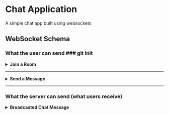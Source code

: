 
# Chat Application

A simple chat app built using websockets

## WebSocket Schema

### What the user can send  ### git init

<details>
<summary><strong>Join a Room</strong></summary>

```json
{
  "type": "join",
  "payload": {
    "roomId": "123"
  }
}
```

**Fields:**

* `type` (string): `"join"` — indicates the user wants to join a room
* `payload.roomId` (string): ID of the room to join (e.g. `"123"`)

</details>

---

<details>
<summary><strong>Send a Message</strong></summary>

```json
{
  "type": "chat",
  "payload": {
    "message": "hi!"
  }
}
```

**Fields:**

* `type` (string): `"chat"` — indicates the user is sending a chat message
* `payload.message` (string): The message text to send (e.g. `"hi!"`)

</details>

---

### What the server can send (what users receive)

<details>
<summary><strong>Broadcasted Chat Message</strong></summary>

```json
{
  "type": "chat",
  "payload": {
    "message": "hi!"
  }
}
```

**Fields:**

* `type` (string): `"chat"` — indicates this is a broadcasted message to all users in the room
* `payload.message` (string): The actual message sent by a user

</details>